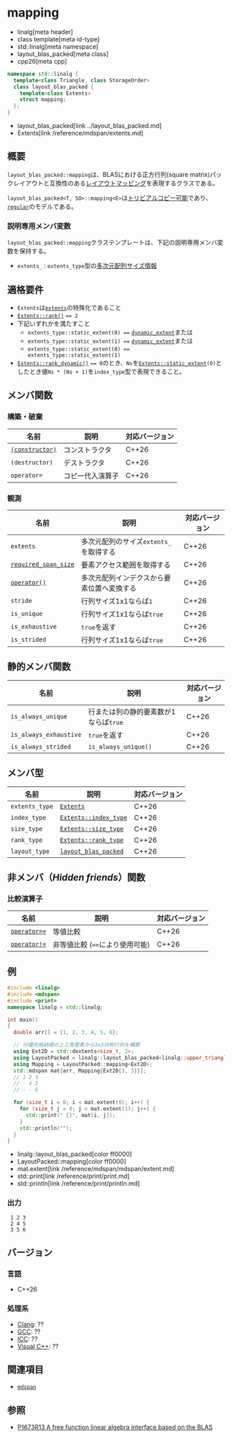 # mapping
* linalg[meta header]
* class template[meta id-type]
* std::linalg[meta namespace]
* layout_blas_packed[meta class]
* cpp26[meta cpp]

```cpp
namespace std::linalg {
  template<class Triangle, class StorageOrder>
  class layout_blas_packed {
    template<class Extents>
    struct mapping;
  };
}
```
* layout_blas_packed[link ../layout_blas_packed.md]
* Extents[link /reference/mdspan/extents.md]

## 概要
`layout_blas_packed::mapping`は、BLASにおける正方行列(square matrix)パックレイアウトと互換性のある[レイアウトマッピング](/reference/mdspan/LayoutMapping.md)を表現するクラスである。

`layout_blas_packed<T, SO>::mapping<E>`は[トリビアルコピー可能](/reference/type_traits/is_trivially_copyable.md)であり、[`regular`](/reference/concepts/regular.md)のモデルである。


### 説明専用メンバ変数
`layout_blas_packed::mapping`クラステンプレートは、下記の説明専用メンバ変数を保持する。

- `extents_` : `extents_type`型の[多次元配列サイズ情報](/reference/mdspan/extents.md)


## 適格要件
- `Extents`は[`extents`](/reference/mdspan/extents.md)の特殊化であること
- [`Extents::rank()`](/reference/mdspan/extents/rank.md) `== 2`
- 下記いずれかを満たすこと
    - `extents_type::static_extent(0) ==` [`dynamic_extent`](/reference/span/dynamic_extent.md)または
    - `extents_type::static_extent(1) ==` [`dynamic_extent`](/reference/span/dynamic_extent.md)または
    - `extents_type::static_extent(0) == extents_type::static_extent(1)`
- [`Extents::rank_dynamic()`](/reference/mdspan/extents/rank.md) `== 0`のとき、`Ns`を[`Extents::static_extent`](/reference/mdspan/extents/static_extent.md)`(0)`としたとき値`Ns * (Ns + 1)`を`index_type`型で表現できること。


## メンバ関数
### 構築・破棄

| 名前 | 説明 | 対応バージョン |
|------|------|----------------|
| [`(constructor)`](mapping/op_constructor.md) | コンストラクタ | C++26 |
| `(destructor)` | デストラクタ | C++26 |
| `operator=`    | コピー代入演算子 | C++26 |

### 観測

| 名前 | 説明 | 対応バージョン |
|------|------|----------------|
| `extents` | 多次元配列のサイズ`extents_`を取得する | C++26 |
| [`required_span_size`](mapping/required_span_size.md) | 要素アクセス範囲を取得する | C++26 |
| [`operator()`](mapping/op_call.md) | 多次元配列インデクスから要素位置へ変換する | C++26 |
| `stride` | 行列サイズ1x1ならば`1` | C++26 |
| `is_unique`     | 行列サイズ1x1ならば`true` | C++26 |
| `is_exhaustive` | `true`を返す | C++26 |
| `is_strided`    | 行列サイズ1x1ならば`true` | C++26 |


## 静的メンバ関数

| 名前 | 説明 | 対応バージョン |
|------|------|----------------|
| `is_always_unique` | 行または列の静的要素数が1ならば`true` | C++26 |
| `is_always_exhaustive` | `true`を返す | C++26 |
| `is_always_strided` | `is_always_unique()` | C++26 |


## メンバ型

| 名前 | 説明 | 対応バージョン |
|------|------|----------------|
| `extents_type` | [`Extents`](/reference/mdspan/extents.md) | C++26 |
| `index_type` | [`Extents::index_type`](/reference/mdspan/extents.md) | C++26 |
| `size_type` | [`Extents::size_type`](/reference/mdspan/extents.md) | C++26 |
| `rank_type` | [`Extents::rank_type`](/reference/mdspan/extents.md) | C++26 |
| `layout_type` | [`layout_blas_packed`](../layout_blas_packed.md) | C++26 |


## 非メンバ（*Hidden friends*）関数
### 比較演算子

| 名前 | 説明 | 対応バージョン |
|------|------|----------------|
| [`operator==`](mapping/op_equal.md) | 等値比較 | C++26 |
| [`operator!=`](mapping/op_equal.md) | 非等値比較 (`==`により使用可能) | C++26 |


## 例
```cpp example
#include <linalg>
#include <mdspan>
#include <print>
namespace linalg = std::linalg;

int main()
{
  double arr[] = {1, 2, 3, 4, 5, 6};

  // 行優先格納順の上三角要素から3x3対称行列を構築
  using Ext2D = std::dextents<size_t, 2>;
  using LayoutPacked = linalg::layout_blas_packed<linalg::upper_triangle_t, linalg::row_major_t>;
  using Mapping = LayoutPacked::mapping<Ext2D>;
  std::mdspan mat{arr, Mapping{Ext2D{3, 3}}};
  // 1 2 3
  // - 4 5
  // - - 6

  for (size_t i = 0; i < mat.extent(0); i++) {
    for (size_t j = 0; j < mat.extent(1); j++) {
      std::print(" {}", mat[i, j]);
    }
    std::println("");
  }
}
```
* linalg::layout_blas_packed[color ff0000]
* LayoutPacked::mapping[color ff0000]
* mat.extent[link /reference/mdspan/mdspan/extent.md]
* std::print[link /reference/print/print.md]
* std::println[link /reference/print/println.md]

### 出力
```
 1 2 3
 2 4 5
 3 5 6
```


## バージョン
### 言語
- C++26

### 処理系
- [Clang](/implementation.md#clang): ??
- [GCC](/implementation.md#gcc): ??
- [ICC](/implementation.md#icc): ??
- [Visual C++](/implementation.md#visual_cpp): ??


## 関連項目
- [`mdspan`](/reference/mdspan/mdspan.md)


## 参照
- [P1673R13 A free function linear algebra interface based on the BLAS](https://www.open-std.org/jtc1/sc22/wg21/docs/papers/2023/p1673r13.html)
